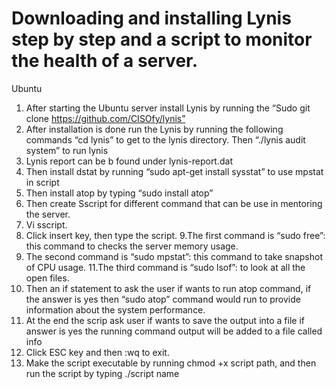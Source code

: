 # Downloading and installing Lynis step by step and a script to monitor the health of a server.

Ubuntu

1. After starting the Ubuntu server install Lynis by running the “Sudo git clone https://github.com/CISOfy/lynis”
2. After installation is done run the Lynis by running the following commands “cd lynis” to get to the lynis directory. Then “./lynis audit system” to run lynis
3. Lynis report can be b found under lynis-report.dat
4. Then install dstat by running “sudo apt-get install sysstat” to use mpstat in script 
5. Then install atop by typing “sudo install atop”
6. Then create Sscript for different command that can be use in mentoring the server. 
7. Vi sscript.
8. Click insert key, then type the script.
9.The first command is “sudo free”: this command to checks the server memory usage.
10. The second command is “sudo mpstat”: this command to take snapshot of CPU usage.
11.The third command is “sudo lsof”: to look at all the open files.
12. Then an if statement to ask the user if wants to run atop command, if the answer is yes then “sudo atop” command would run to provide information about the system performance.
13. At the end the scrip ask user if wants to save the output into a file if answer is yes the running command output will be added to a file called info
14.  Click ESC key and then :wq to exit.
15.  Make the script executable by running chmod +x script path, and then run the script by typing ./script name
 
 
 

